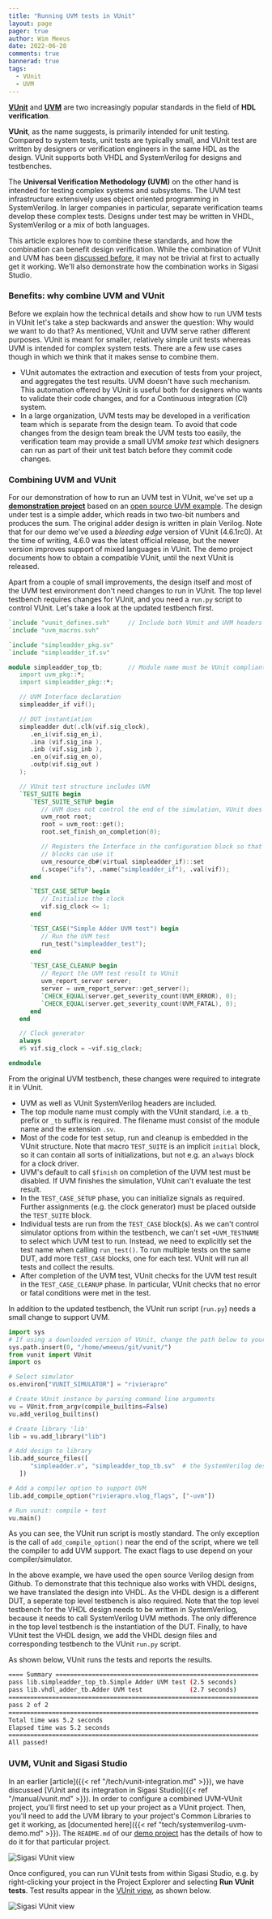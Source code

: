 ```yaml
---
title: "Running UVM tests in VUnit"
layout: page 
pager: true
author: Wim Meeus
date: 2022-06-28
comments: true
bannerad: true
tags:
  - VUnit
  - UVM
---
```


[**VUnit**](https://vunit.github.io) and
[**UVM**](https://www.accellera.org/downloads/standards/uvm) are two
increasingly popular standards in the field of **HDL verification**.

**VUnit**, as the name suggests, is primarily intended for unit
testing. Compared to system tests, unit tests are typically small, and VUnit test are
written by designers or verification engineers in the same HDL as the
design.  VUnit supports both VHDL and SystemVerilog for designs and
testbenches.

The **Universal Verification Methodology (UVM)** on the other hand is
intended for testing complex systems and subsystems. The UVM test
infrastructure extensively uses object oriented programming in
SystemVerilog. In larger companies in particular, separate
verification teams develop these complex tests.  Designs under test
may be written in VHDL, SystemVerilog or a mix of both languages.

This article explores how to combine these standards, and how the
combination can benefit design verification.  While the combination of
VUnit and UVM has been [discussed
before](https://gitter.im/VUnit/vunit_vs_uvm), it may not be trivial
at first to actually get it working.  We'll also demonstrate how
the combination works in Sigasi Studio.

### Benefits: why combine UVM and VUnit

Before we explain how the technical details and show how to run UVM
tests in VUnit let's take a step backwards and answer the question:
Why would we want to do that?  As mentioned, VUnit and UVM serve
rather different purposes.  VUnit is meant for smaller, relatively
simple unit tests whereas UVM is intended for complex system
tests. There are a few use cases though in which we think that it
makes sense to combine them.

* VUnit automates the extraction and execution of tests from your
  project, and aggregates the test results. UVM doesn't have such
  mechanism. This automation offered by VUnit is useful both for
  designers who wants to validate their code changes, and for a
  Continuous integration (CI) system.
* In a large organization, UVM tests may be developed in a
  verification team which is separate from the design team. To avoid
  that code changes from the design team break the UVM tests too
  easily, the verification team may provide a small UVM *smoke test*
  which designers can run as part of their unit test batch before they
  commit code changes.

### Combining UVM and VUnit

For our demonstration of how to run an UVM test in VUnit, we've set up
a [**demonstration
project**](https://github.com/sigasi/uvm-in-vunit-tutorial-simple-adder)
based on an [open source UVM
example](https://github.com/naragece/uvm-testbench-tutorial-simple-adder). The
design under test is a simple adder, which reads in two two-bit
numbers and produces the sum.  The original adder design is written in
plain Verilog.  Note that for our demo we've used a *bleeding edge*
version of VUnit (4.6.1rc0).  At the time of writing, 4.6.0 was the
latest official release, but the newer version improves support of
mixed languages in VUnit.  The demo project documents how to obtain a
compatible VUnit, until the next VUnit is released.

Apart from a couple of small improvements, the design itself and most
of the UVM test environment don't need changes to run in VUnit.  The
top level testbench requires changes for VUnit, and you need a
`run.py` script to control VUnit. Let's take a look at the updated
testbench first.

```verilog
`include "vunit_defines.svh"     // Include both VUnit and UVM headers
`include "uvm_macros.svh"

`include "simpleadder_pkg.sv"
`include "simpleadder_if.sv"

module simpleadder_top_tb;       // Module name must be VUnit compliant
   import uvm_pkg::*;
   import simpleadder_pkg::*;

   // UVM Interface declaration
   simpleadder_if vif();

   // DUT instantiation
   simpleadder dut(.clk(vif.sig_clock),
      .en_i(vif.sig_en_i),
      .ina (vif.sig_ina ),
      .inb (vif.sig_inb ),
      .en_o(vif.sig_en_o),
      .outp(vif.sig_out )
   );

   // VUnit test structure includes UVM
   `TEST_SUITE begin
      `TEST_SUITE_SETUP begin
         // UVM does not control the end of the simulation, VUnit does that
         uvm_root root;
         root = uvm_root::get();
         root.set_finish_on_completion(0);

         // Registers the Interface in the configuration block so that other
         // blocks can use it
         uvm_resource_db#(virtual simpleadder_if)::set
         (.scope("ifs"), .name("simpleadder_if"), .val(vif));
      end

      `TEST_CASE_SETUP begin
         // Initialize the clock
         vif.sig_clock <= 1;
      end

      `TEST_CASE("Simple Adder UVM test") begin
         // Run the UVM test
         run_test("simpleadder_test");
      end

      `TEST_CASE_CLEANUP begin
         // Report the UVM test result to VUnit
         uvm_report_server server;
         server = uvm_report_server::get_server();
         `CHECK_EQUAL(server.get_severity_count(UVM_ERROR), 0);
         `CHECK_EQUAL(server.get_severity_count(UVM_FATAL), 0);
      end
   end

   // Clock generator
   always
   #5 vif.sig_clock = ~vif.sig_clock;

endmodule
```

From the original UVM testbench, these changes were required to integrate it in VUnit.

* UVM as well as VUnit SystemVerilog headers are included.
* The top module name must comply with the VUnit standard, i.e. a
  `tb_` prefix or `_tb` suffix is required. The filename must consist
  of the module name and the extension `.sv`.
* Most of the code for test setup, run and cleanup is embedded in the
  VUnit structure. Note that macro `TEST_SUITE` is an implicit
  `initial` block, so it can contain all sorts of initializations, but
  not e.g. an `always` block for a clock driver.
* UVM's default to call `$finish` on completion of the UVM test must
  be disabled. If UVM finishes the simulation, VUnit can't evaluate
  the test result.
* In the `TEST_CASE_SETUP` phase, you can initialize signals as
  required. Further assignments (e.g. the clock generator) must be
  placed outside the `TEST_SUITE` block.
* Individual tests are run from the `TEST_CASE` block(s). As we can't
  control simulator options from within the testbench, we can't set
  `+UVM_TESTNAME` to select which UVM test to run. Instead, we need to
  explicitly set the test name when calling `run_test()`. To run multiple tests
  on the same DUT, add more `TEST_CASE` blocks, one for each test.
  VUnit will run all tests and collect the results.
* After completion of the UVM test, VUnit checks for the UVM test result
  in the `TEST_CASE_CLEANUP` phase. In particular, VUnit checks that no
  error or fatal conditions were met in the test.

In addition to the updated testbench, the VUnit run script (`run.py`) needs
a small change to support UVM.

```python
import sys
# If using a downloaded version of VUnit, change the path below to your VUnit folder
sys.path.insert(0, "/home/wmeeus/git/vunit/")
from vunit import VUnit
import os

# Select simulator
os.environ["VUNIT_SIMULATOR"] = "rivierapro"

# Create VUnit instance by parsing command line arguments
vu = VUnit.from_argv(compile_builtins=False)
vu.add_verilog_builtins()

# Create library 'lib'
lib = vu.add_library("lib")

# Add design to library
lib.add_source_files([
      "simpleadder.v", "simpleadder_top_tb.sv"  # the SystemVerilog design and testbench
   ])

# Add a compiler option to support UVM
lib.add_compile_option("rivierapro.vlog_flags", ["-uvm"])

# Run vunit: compile + test
vu.main()
```

As you can see, the VUnit run script is mostly standard. The only
exception is the call of `add_compile_option()` near the end of the
script, where we tell the compiler to add UVM support. The exact flags
to use depend on your compiler/simulator.

In the above example, we have used the open source Verilog design from
Github. To demonstrate that this technique also works with VHDL
designs, we have translated the design into VHDL.  As the VHDL design
is a different DUT, a seperate top level testbench is also required.
Note that the top level testbench for the VHDL design needs to be
written in SystemVerilog, because it needs to call SystemVerilog UVM methods.
The only difference in the top level testbench is the instantiation
of the DUT. Finally, to have VUnit test the VHDL design, we add the
VHDL design files and corresponding testbench to the VUnit `run.py`
script.

As shown below, VUnit runs the tests and reports the results.

```sh
==== Summary ========================================================
pass lib.simpleadder_top_tb.Simple Adder UVM test (2.5 seconds)
pass lib.vhdl_adder_tb.Adder UVM test             (2.7 seconds)
=====================================================================
pass 2 of 2
=====================================================================
Total time was 5.2 seconds
Elapsed time was 5.2 seconds
=====================================================================
All passed!
```

### UVM, VUnit and Sigasi Studio

In an earlier [article]({{< ref "/tech/vunit-integration.md" >}}), we
have discussed [VUnit and its integration in Sigasi Studio]({{< ref "/manual/vunit.md" >}}).  In order
to configure a combined UVM-VUnit project, you'll first need to set up
your project as a VUnit project.  Then, you'll need to add the UVM
library to your project's Common Libraries to get it working, as
[documented here]({{< ref "tech/systemverilog-uvm-demo.md" >}}).  The
`README.md` of our [demo
project](https://github.com/sigasi/uvm-in-vunit-tutorial-simple-adder)
has the details of how to do it for that particular project.

![Sigasi VUnit view](/img/tech/vunit_run_from_pe_plus.png)

Once configured, you can run VUnit tests from within Sigasi Studio,
e.g. by right-clicking your project in the Project Explorer and
selecting **Run VUnit tests**.  Test results appear in the [VUnit
view](/manual/views/#vunit-view), as shown below.

![Sigasi VUnit view](/img/tech/vunit-view-simpleadder.png)
